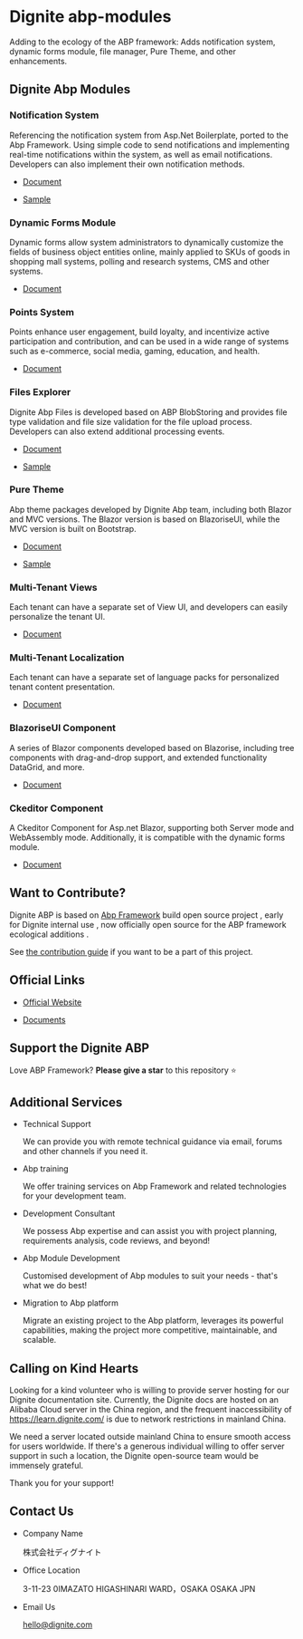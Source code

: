 # Dignite abp-modules

Adding to the ecology of the ABP framework: Adds notification system, dynamic forms module, file manager, Pure Theme, and other enhancements.

## Dignite Abp Modules

### Notification System

Referencing the notification system from Asp.Net Boilerplate, ported to the Abp Framework. Using simple code to send notifications and implementing real-time notifications within the system, as well as email notifications. Developers can also implement their own notification methods.

- [Document](https://learn.dignite.com/en/abp/latest/Notifications)

- [Sample](https://github.com/dignite-projects/dignite-abp/tree/main/samples/NotificationCenterSample)

### Dynamic Forms Module

Dynamic forms allow system administrators to dynamically customize the fields of business object entities online, mainly applied to SKUs of goods in shopping mall systems, polling and research systems, CMS and other systems.

- [Document](https://learn.dignite.com/en/abp/latest/Dynamic-Forms)

### Points System

Points enhance user engagement, build loyalty, and incentivize active participation and contribution, and can be used in a wide range of systems such as e-commerce, social media, gaming, education, and health.

- [Document](https://learn.dignite.com/en/abp/latest/Points)

### Files Explorer

Dignite Abp Files is developed based on ABP BlobStoring and provides file type validation and file size validation for the file upload process. Developers can also extend additional processing events.

- [Document](https://learn.dignite.com/en/abp/latest/File-Explorer)

- [Sample](https://github.com/dignite-projects/dignite-abp/tree/main/samples/FileExplorerSample)

### Pure Theme

Abp theme packages developed by Dignite Abp team, including both Blazor and MVC versions. The Blazor version is based on BlazoriseUI, while the MVC version is built on Bootstrap.

- [Document](https://learn.dignite.com/en/abp/latest/Pure-Theme)

- [Sample](https://github.com/dignite-projects/dignite-abp/tree/main/modules/pure-theme)

### Multi-Tenant Views

Each tenant can have a separate set of View UI, and developers can easily personalize the tenant UI.

- [Document](https://learn.dignite.com/en/abp/latest/Views-MultiTenancy)

### Multi-Tenant Localization

Each tenant can have a separate set of language packs for personalized tenant content presentation.

- [Document](https://learn.dignite.com/en/abp/latest/Localization-MultiTenancy)

### BlazoriseUI Component

A series of Blazor components developed based on Blazorise, including tree components with drag-and-drop support, and extended functionality DataGrid, and more.

- [Document](https://learn.dignite.com/en/abp/latest/BlazoriseUI-Component)

### Ckeditor Component

A Ckeditor Component for Asp.net Blazor, supporting both Server mode and WebAssembly mode. Additionally, it is compatible with the dynamic forms module.

- [Document](https://learn.dignite.com/en/abp/latest/Blazor-Ckeditor-Component)

## Want to Contribute?

Dignite ABP is based on [Abp Framework](https://github.com/abpframework) build open source project , early for Dignite internal use , now officially open source for the ABP framework ecological additions .

See [the contribution guide](https://learn.dignite.com/en/abp/latest/Contribution/Index) if you want to be a part of this project.

## Official Links

- <a href="https://dignite.com/dignite-abp" target="_blank">Official Website</a>

- <a href="https://learn.dignite.com/en/abp" target="_blank">Documents</a>

## Support the Dignite ABP

Love ABP Framework? **Please give a star** to this repository :star:

## Additional Services

- Technical Support

  We can provide you with remote technical guidance via email, forums and other channels if you need it.

- Abp training

  We offer training services on Abp Framework and related technologies for your development team.

- Development Consultant

  We possess Abp expertise and can assist you with project planning, requirements analysis, code reviews, and beyond!

- Abp Module Development

  Customised development of Abp modules to suit your needs - that's what we do best!

- Migration to Abp platform

  Migrate an existing project to the Abp platform, leverages its powerful capabilities, making the project more competitive, maintainable, and scalable.

## Calling on Kind Hearts

Looking for a kind volunteer who is willing to provide server hosting for our Dignite documentation site. Currently, the Dignite docs are hosted on an Alibaba Cloud server in the China region, and the frequent inaccessibility of https://learn.dignite.com/ is due to network restrictions in mainland China.

We need a server located outside mainland China to ensure smooth access for users worldwide. If there's a generous individual willing to offer server support in such a location, the Dignite open-source team would be immensely grateful.

Thank you for your support!

## Contact Us

- Company Name

  株式会社ディグナイト

- Office Location

  3-11-23 0IMAZATO HIGASHINARI WARD，OSAKA OSAKA JPN

- Email Us
  
  <hello@dignite.com>
